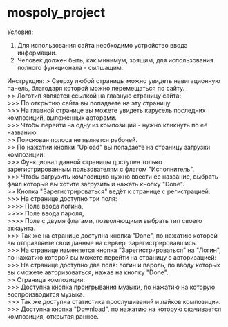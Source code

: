 # mospoly_project

Условия:

1) Для использования сайта необходимо устройство ввода информации.
2) Человек должен быть, как минимум, зрящим, для использования полного функционала - сылшащим.

Инструкция:
    > Сверху любой страницы можно увидеть навигационную панель, благодаря которой можно перемещаться по сайту.  
        >> Логотип является ссылкой на главную страницу сайта:  
            >>> По открытию сайта вы попадаете на эту страницу.  
            >>> На главной странице вы можете увидеть карусель последних композиций, выложенных авторами.  
            >>> Чтобы перейти на одну из композиций - нужно кликнуть по её названию.  
        >> Поисковая полоса не является рабочей.  
        >> По нажатии кнопки "Upload" вы попадаете на страницу загрузки композиции:  
            >>> Функционал данной страницы доступен только зарегистрированным пользователям с флагом "Исполнитель".  
            >>> Чтобы загрузить композицию нужно ввести ее название, выбрать файл который вы хотите загрузить и нажать кнопку "Done".  
        >> Кнопка "Зарегистрироваться" ведёт к странице с регистрацией:  
            >>> На странице доступно три поля:  
                >>>> Поле ввода логина,  
                >>>> Поле ввода пароля,  
                >>>> Поле с двумя флагами, позволяющими выбрать тип своего аккаунта.  
            >>> Так же на странице доступна кнопка "Done", по нажатию которой вы отправляете свои данные на сервер, зарегистрировавшись.  
            >>> На странице изменяется кнопка "Зарегистрироваться" на "Логин", по нажатию которой вы можете перейти на страницу с авторизацией:  
            >>> На странице доступно два поля: логин и пароль, по вводу которых вы сможете авторизоваться, нажав на кнопку "Done".  
        >> Страница композиции:  
            >>> Доступна кнопка проигрывания музыки, по нажатию на которую воспроизводится музыка.  
            >>> Так же доступна статистика прослушиваний и лайков композиции.  
            >>> Доступна кнопка "Download", по нажатию на которую скачивается композиция, открытая раннее.  
    
